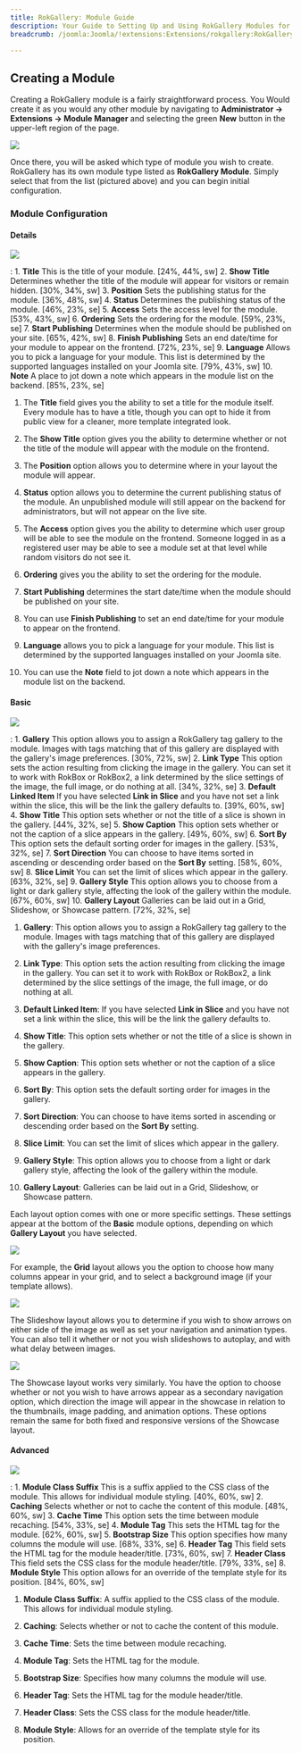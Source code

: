 ```yaml
---
title: RokGallery: Module Guide
description: Your Guide to Setting Up and Using RokGallery Modules for Joomla
breadcrumb: /joomla:Joomla/!extensions:Extensions/rokgallery:RokGallery

---
```


Creating a Module
-----
Creating a RokGallery module is a fairly straightforward process. You Would create it as you would any other module by navigating to **Administrator -> Extensions -> Module Manager** and selecting the green **New** button in the upper-left region of the page.

![][rokgallery_module_1]

Once there, you will be asked which type of module you wish to create. RokGallery has its own module type listed as **RokGallery Module**.  Simply select that from the list (pictured above) and you can begin initial configuration.

### Module Configuration

#### Details
![][details]

:   1. **Title** This is the title of your module. [24%, 44%, sw]
    2. **Show Title** Determines whether the title of the module will appear for visitors or remain hidden. [30%, 34%, sw]
    3. **Position** Sets the publishing status for the module. [36%, 48%, sw]
    4. **Status** Determines the publishing status of the module. [46%, 23%, se]
    5. **Access** Sets the access level for the module. [53%, 43%, sw]
    6. **Ordering** Sets the ordering for the module. [59%, 23%, se]
    7. **Start Publishing** Determines when the module should be published on your site. [65%, 42%, sw]
    8. **Finish Publishing** Sets an end date/time for your module to appear on the frontend. [72%, 23%, se]
    9. **Language** Allows you to pick a language for your module. This list is determined by the supported languages installed on your Joomla site. [79%, 43%, sw]
    10. **Note** A place to jot down a note which appears in the module list on the backend. [85%, 23%, se]

1. The **Title** field gives you the ability to set a title for the module itself. Every module has to have a title, though you can opt to hide it from public view for a cleaner, more template integrated look.

2. The **Show Title** option gives you the ability to determine whether or not the title of the module will appear with the module on the frontend.

3. The **Position** option allows you to determine where in your layout the module will appear.

4. **Status** option allows you to determine the current publishing status of the module. An unpublished module will still appear on the backend for administrators, but will not appear on the live site.

5. The **Access** option gives you the ability to determine which user group will be able to see the module on the frontend. Someone logged in as a registered user may be able to see a module set at that level while random visitors do not see it.

6. **Ordering** gives you the ability to set the ordering for the module. 

7. **Start Publishing** determines the start date/time when the module should be published on your site. 

8. You can use **Finish Publishing** to set an end date/time for your module to appear on the frontend.

9. **Language** allows you to pick a language for your module. This list is determined by the supported languages installed on your Joomla site. 

10. You can use the **Note** field to jot down a note which appears in the module list on the backend.

#### Basic
![][rokgallery_module_basic_1]

:   1. **Gallery** This option allows you to assign a RokGallery tag gallery to the module. Images with tags matching that of this gallery are displayed with the gallery's image preferences. [30%, 72%, sw]
    2. **Link Type** This option sets the action resulting from clicking the image in the gallery. You can set it to work with RokBox or RokBox2, a link determined by the slice settings of the image, the full image, or do nothing at all. [34%, 32%, se]
    3. **Default Linked Item** If you have selected **Link in Slice** and you have not set a link within the slice, this will be the link the gallery defaults to. [39%, 60%, sw]
    4. **Show Title** This option sets whether or not the title of a slice is shown in the gallery. [44%, 32%, se]
    5. **Show Caption** This option sets whether or not the caption of a slice appears in the gallery. [49%, 60%, sw]
    6. **Sort By** This option sets the default sorting order for images in the gallery. [53%, 32%, se]
    7. **Sort Direction** You can choose to have items sorted in ascending or descending order based on the **Sort By** setting. [58%, 60%, sw]
    8. **Slice Limit** You can set the limit of slices which appear in the gallery. [63%, 32%, se]
    9. **Gallery Style** This option allows you to choose from a light or dark gallery style, affecting the look of the gallery within the module. [67%, 60%, sw]
    10. **Gallery Layout** Galleries can be laid out in a Grid, Slideshow, or Showcase pattern. [72%, 32%, se]

1. **Gallery**: This option allows you to assign a RokGallery tag gallery to the module. Images with tags matching that of this gallery are displayed with the gallery's image preferences.

2. **Link Type**: This option sets the action resulting from clicking the image in the gallery. You can set it to work with RokBox or RokBox2, a link determined by the slice settings of the image, the full image, or do nothing at all.

3. **Default Linked Item**: If you have selected **Link in Slice** and you have not set a link within the slice, this will be the link the gallery defaults to.

4. **Show Title**: This option sets whether or not the title of a slice is shown in the gallery.

5. **Show Caption**: This option sets whether or not the caption of a slice appears in the gallery.

6. **Sort By**: This option sets the default sorting order for images in the gallery.

7. **Sort Direction**: You can choose to have items sorted in ascending or descending order based on the **Sort By** setting.

8. **Slice Limit**: You can set the limit of slices which appear in the gallery.

9. **Gallery Style**: This option allows you to choose from a light or dark gallery style, affecting the look of the gallery within the module.

10. **Gallery Layout**: Galleries can be laid out in a Grid, Slideshow, or Showcase pattern.

Each layout option comes with one or more specific settings. These settings appear at the bottom of the **Basic** module options, depending on which **Gallery Layout** you have selected.

![][grid]

For example, the **Grid** layout allows you the option to choose how many columns appear in your grid, and to select a background image (if your template allows). 

![][slideshow]

The Slideshow layout allows you to determine if you wish to show arrows on either side of the image as well as set your navigation and animation types. You can also tell it whether or not you wish slideshows to autoplay, and with what delay between images.

![][showcase]

The Showcase layout works very similarly. You have the option to choose whether or not you wish to have arrows appear as a secondary navigation option, which direction the image will appear in the showcase in relation to the thumbnails, image padding, and animation options. These options remain the same for both fixed and responsive versions of the Showcase layout.

#### Advanced
![][rokgallery_module_advanced]

:   1. **Module Class Suffix** This is a suffix applied to the CSS class of the module. This allows for individual module styling. [40%, 60%, sw]
    2. **Caching** Selects whether or not to cache the content of this module. [48%, 60%, sw]
    3. **Cache Time** This option sets the time between module recaching. [54%, 33%, se]
    4. **Module Tag** This sets the HTML tag for the module. [62%, 60%, sw]
    5. **Bootstrap Size** This option specifies how many columns the module will use. [68%, 33%, se]
    6. **Header Tag** This field sets the HTML tag for the module header/title. [73%, 60%, sw]
    7. **Header Class** This field sets the CSS class for the module header/title. [79%, 33%, se]
    8. **Module Style** This option allows for an override of the template style for its position. [84%, 60%, sw]

1. **Module Class Suffix**: A suffix applied to the CSS class of the module. This allows for individual module styling.

2. **Caching**: Selects whether or not to cache the content of this module.

3. **Cache Time**: Sets the time between module recaching.

4. **Module Tag**: Sets the HTML tag for the module.

5. **Bootstrap Size**: Specifies how many columns the module will use.

6. **Header Tag**: Sets the HTML tag for the module header/title.

7. **Header Class**: Sets the CSS class for the module header/title.

8. **Module Style**: Allows for an override of the template style for its position.

[rokgallery]: assets/rokgallery.jpeg
[rokgallery_component]: assets/rokgallery_component_1.jpeg
[rokgallery_component_configuration_options]: assets/rokgallery_component_configuration_opions.jpeg
[rokgallery_component_upload]: assets/rokgallery_component_upload.jpeg
[rokgallery_image_editor]: assets/rokgallery_image_editor.jpeg
[rokgallery_image_editor_2]: assets/rokgallery_image_editor_2.jpeg
[rokgallery_jobs_manager]: assets/rokgallery_jobs_manager.jpeg
[rokgallery_module_1]: assets/rokgallery_module_1.jpeg
[rokgallery_module_advanced]: assets/rokgallery_module_advanced_1.jpeg
[rokgallery_module_basic_1]: assets/rokgallery_module_basic_1.jpeg
[rokgallery_plugin_manager_1]: assets/rokgallery_plugin_manager_1.jpeg
[rokgallery_plugin_manager_2]: assets/rokgallery_plugin_manager_2.jpeg
[rokgallery_plugin_manager_3]: assets/rokgallery_plugin_manager_3.jpeg
[rokgallery_administrator]: assets/rokgallery_administrator.jpeg
[rokgallery_tags]: assets/rokgallery_tags.jpeg
[rokgallery_galleries_manager]: assets/rokgallery_galleries_manager.jpeg
[rokgallery_slice_editor]: assets/rokgallery_slice_editor.jpeg
[rokgallery_slice_editor_2]: assets/rokgallery_slice_editor_2.jpeg
[slideshow]: assets/rokgallery_slideshow.jpeg
[grid]: assets/rokgallery_grid.jpeg
[showcase]: assets/rokgallery_showcase.jpeg
[details]: assets/rokgallery_module_2.jpeg
